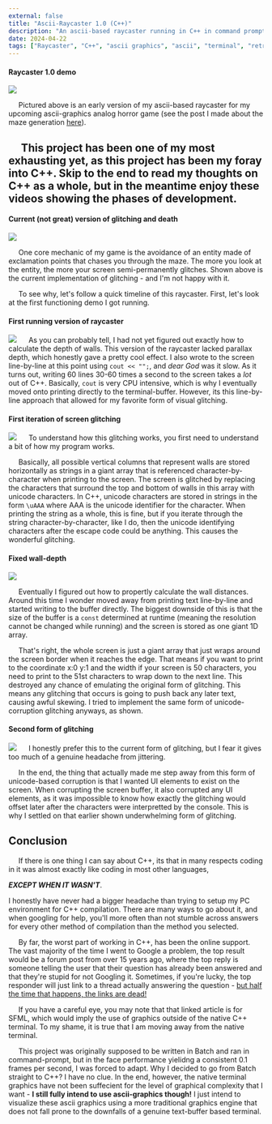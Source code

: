 ```yaml
---
external: false
title: "Ascii-Raycaster 1.0 (C++)"
description: "An ascii-based raycaster running in C++ in command prompt."
date: 2024-04-22
tags: ["Raycaster", "C++", "ascii graphics", "ascii", "terminal", "retro", "analog", "horror", "analog horror", "Glitching"]
---
```

#### Raycaster 1.0 demo
![](/videos/raycaster1.0/walking_newest.webp)

&nbsp;&nbsp;&nbsp;&nbsp;&nbsp;Pictured above is an early version of my ascii-based raycaster for my upcoming ascii-graphics analog horror game (see the post I made about the maze generation [here](/blog/mazegen)).

&nbsp;&nbsp;&nbsp;&nbsp;&nbsp;This project has been one of my most exhausting yet, as this project has been my foray into C++. Skip to the end to read my thoughts on C++ as a whole, but in the meantime enjoy these videos showing the phases of development.
---
#### Current (not great) version of glitching and death
![](/videos/raycaster1.0/glitch3_and_death.webp)

&nbsp;&nbsp;&nbsp;&nbsp;&nbsp;One core mechanic of my game is the avoidance of an entity made of exclamation points that chases you through the maze. The more you look at the entity, the more your screen semi-permanently glitches. Shown above is the current implementation of glitching - and I'm not happy with it.

&nbsp;&nbsp;&nbsp;&nbsp;&nbsp;To see why, let's follow a quick timeline of this raycaster. First, let's look at the first functioning demo I got running.
#### First running version of raycaster
![](/videos/raycaster1.0/wrong_depth.webp)
&nbsp;&nbsp;&nbsp;&nbsp;&nbsp;As you can probably tell, I had not yet figured out exactly how to calculate the depth of walls. This version of the raycaster lacked parallax depth, which honestly gave a pretty cool effect. I also wrote to the screen line-by-line at this point using ```cout << "";```, and *dear God* was it slow. As it turns out, writing 60 lines 30-60 times a second to the screen takes a *lot* out of C++. Basically, ```cout``` is very CPU intensive, which is why I eventually moved onto printing directly to the terminal-buffer. However, its this line-by-line approach that allowed for my favorite form of visual glitching.
#### First iteration of screen glitching
![](/videos/raycaster1.0/old_glitch.webp)
&nbsp;&nbsp;&nbsp;&nbsp;&nbsp;To understand how this glitching works, you first need to understand a bit of how my program works.

&nbsp;&nbsp;&nbsp;&nbsp;&nbsp;Basically, all possible vertical columns that represent walls are stored horizontally as strings in a giant array that is referenced character-by-character when printing to the screen. The screen is glitched by replacing the characters that surround the top and bottom of walls in this array with unicode characters. In C++, unicode characters are stored in strings in the form ```\uAAA``` where AAA is the unicode identifier for the character. When printing the string as a whole, this is fine, but if you iterate through the string character-by-character, like I do, then the unicode identifying characters after the escape code could be anything. This causes the wonderful glitching.

#### Fixed wall-depth
![](/videos/raycaster1.0/fixed_depth.webp)

&nbsp;&nbsp;&nbsp;&nbsp;&nbsp;Eventually I figured out how to propertly calculate the wall distances. Around this time I wonder moved away from printing text line-by-line and started writing to the buffer directly. The biggest downside of this is that the size of the buffer is a ```const``` determined at runtime (meaning the resolution cannot be changed while running) and the screen is stored as one giant 1D array.

&nbsp;&nbsp;&nbsp;&nbsp;&nbsp;That's right, the whole screen is just a giant array that just wraps around the screen border when it reaches the edge. That means if you want to print to the coordinate x:0 y:1 and the width if your screen is 50 characters, you need to print to the 51st characters to wrap down to the next line. This destroyed any chance of emulating the original form of glitching. This means any glitching that occurs is going to push back any later text, causing awful skewing. I tried to implement the same form of unicode-corruption glitching anyways, as shown.

#### Second form of glitching
![](/videos/raycaster1.0/glitch2.webp)
&nbsp;&nbsp;&nbsp;&nbsp;&nbsp;I honestly prefer this to the current form of glitching, but I fear it gives too much of a genuine headache from jittering.

&nbsp;&nbsp;&nbsp;&nbsp;&nbsp;In the end, the thing that actually made me step away from this form of unicode-based corruption is that I wanted UI elements to exist on the screen. When corrupting the screen buffer, it also corrupted any UI elements, as it was impossible to know how exactly the glitching would offset later after the characters were interpretted by the console. This is why I settled on that earlier shown underwhelming form of glitching.

## Conclusion
&nbsp;&nbsp;&nbsp;&nbsp;&nbsp;If there is one thing I can say about C++, its that in many respects coding in it was almost exactly like coding in most other languages,

***EXCEPT WHEN IT WASN'T***.

I honestly have never had a bigger headache than trying to setup my PC environment for C++ compilation. There are many ways to go about it, and when googling for help, you'll more often than not stumble across answers for every other method of compilation than the method you selected.

&nbsp;&nbsp;&nbsp;&nbsp;&nbsp;By far, the worst part of working in C++, has been the online support. The vast majority of the time I went to Google a problem, the top result would be a forum post from over 15 years ago, where the top reply is someone telling the user that their question has already been answered and that they're stupid for not Googling it. Sometimes, if you're lucky, the top responder will just link to a thread actually answering the question - [but half the time that happens, the links are dead!](https://en.sfml-dev.org/forums/index.php?topic=6781.0)

&nbsp;&nbsp;&nbsp;&nbsp;&nbsp;If you have a careful eye, you may note that that linked article is for SFML, which would imply the use of graphics outside of the native C++ terminal. To my shame, it is true that I am moving away from the native terminal.

&nbsp;&nbsp;&nbsp;&nbsp;&nbsp;This project was originally supposed to be written in Batch and ran in command-prompt, but in the face performance yielidng a consistent 0.1 frames per second, I was forced to adapt. Why I decided to go from Batch straight to C++? I have no clue. In the end, however, the native terminal graphics have not been suffecient for the level of graphical complexity that I want - **I still fully intend to use ascii-graphics though!** I just intend to visualize these ascii graphics using a more traditional graphics engine that does not fall prone to the downfalls of a genuine text-buffer based terminal.